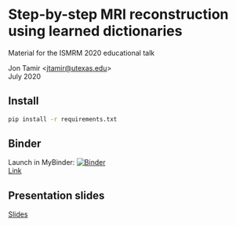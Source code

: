 # Step-by-step MRI reconstruction using learned dictionaries
Material for the ISMRM 2020 educational talk

Jon Tamir <<jtamir@utexas.edu>>  
July 2020

## Install
```bash
pip install -r requirements.txt
```
## Binder
Launch in MyBinder: [![Binder](https://mybinder.org/badge_logo.svg)](https://mybinder.org/v2/gh/utcsilab/dictionary_learning_ismrm_2020/master?filepath=Dictionary%20Learning%20Demo.ipynb)  
[Link](https://mybinder.org/v2/gh/utcsilab/dictionary_learning_ismrm_2020/master?filepath=Dictionary%20Learning%20Demo.ipynb)

## Presentation slides
[Slides](presentation.pdf)

